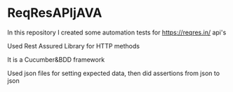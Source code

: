 # ReqResAPIjAVA

In this repository I created some automation tests for https://reqres.in/ api's

Used Rest Assured Library for HTTP methods 

It is a Cucumber&BDD framework

Used json files for setting expected data, then did assertions from json to json 
